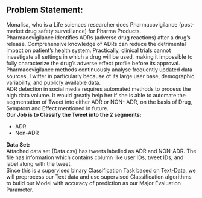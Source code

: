 ## Problem Statement:

Monalisa, who is a Life sciences researcher does Pharmacovigilance (post-market drug safety surveillance) for Pharma Products.<br>
Pharmacovigilance identifies ADRs (adverse drug reactions) after a drug’s release. Comprehensive knowledge of ADRs can reduce the detrimental impact on patient’s health system. Practically, clinical trials cannot investigate all settings in which a drug will be used, making it impossible to fully characterize the drug’s adverse effect profile before its approval. Pharmacovigilance methods continuously analyse frequently updated data sources, Twitter in particularly because of its large user base, demographic variability, and publicly available data.<br>
ADR detection in social media requires automated methods to process the high data volume. It would greatly help her if she is able to automate the segmentation of Tweet into either ADR or NON- ADR, on the basis of Drug, Symptom and Effect mentioned in future.<br>
**Our Job is to Classify the Tweet into the 2 segments:**
- ADR
- Non-ADR

**Data Set:**
<br>
Attached data set (Data.csv) has tweets labelled as ADR and NON-ADR. The file has information which contains column like user IDs, tweet IDs, and label along with the tweet.
<br>
Since this is a supervised binary Classification Task based on Text-Data, we will preprocess our Text data and use supervised Classification algorithms to build our Model with accuracy of prediction as our Major Evaluation Parameter.
